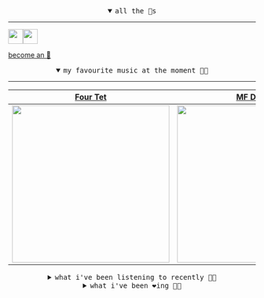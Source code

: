 <details open>

<summary align="center"><samp>all the 🥚s</samp></summary>
<hr />

<a href="https://github.com/pvinis"><img src="https://avatars.githubusercontent.com/u/100233?s=90&v=4" width="30" height="30" /><a href="https://github.com/maxPugh"><img src="https://avatars.githubusercontent.com/u/46350013?s=90&u=52a601eaa2d272b35477d096fe782ebf0a8a1f68&v=4" width="30" height="30" />

<samp><a href="https://github.com/bitttttten/bitttttten/stargazers">become an 🥚</a></samp>

</details>

<details open>

<summary align="center"><samp>my favourite music at the moment 🎵🎶</samp></summary>
<hr />

<!-- toc -->

| [Four Tet](https://open.spotify.com/artist/7Eu1txygG6nJttLHbZdQOh)                                                                                               | [MF DOOM](https://open.spotify.com/artist/2pAWfrd7WFF3XhVt9GooDL)                                                                                                | [Madlib](https://open.spotify.com/artist/5LhTec3c7dcqBvpLRWbMcf)                                                                                                 | [Hovvdy](https://open.spotify.com/artist/59RNNqeEfkq3X5pfOQxZ3C)                                                                                                 |
| ---------------------------------------------------------------------------------------------------------------------------------------------------------------- | ---------------------------------------------------------------------------------------------------------------------------------------------------------------- | ---------------------------------------------------------------------------------------------------------------------------------------------------------------- | ---------------------------------------------------------------------------------------------------------------------------------------------------------------- |
| [<img src="https://i.scdn.co/image/ab6761610000e5eb84e29d09b4917bec2700a0d7" width="320" height="auto">](https://open.spotify.com/artist/7Eu1txygG6nJttLHbZdQOh) | [<img src="https://i.scdn.co/image/ab6761610000e5eb3e9a6caa41a80b9238a49784" width="320" height="auto">](https://open.spotify.com/artist/2pAWfrd7WFF3XhVt9GooDL) | [<img src="https://i.scdn.co/image/ab6761610000e5ebdb860c843b90fdea28f670d6" width="320" height="auto">](https://open.spotify.com/artist/5LhTec3c7dcqBvpLRWbMcf) | [<img src="https://i.scdn.co/image/ab6761610000e5ebd546fe7a3aff2952b4562483" width="320" height="auto">](https://open.spotify.com/artist/59RNNqeEfkq3X5pfOQxZ3C) |

<!-- tocstop -->

</details>

<details>

<summary align="center"><samp>what i've been listening to recently 🎵🎶</samp></summary>
<hr />

<!-- toc -->

| [To Violet<br />Adrianne Lenker](https://open.spotify.com/track/3oVNHBpsS6W704YXbIoZaN)                                                                         | [Almost Beautiful<br />Anna Homler, The Pylon King, …](https://open.spotify.com/track/7CUuHHMNjZiGfWvzNkXRMy)                                                   | [Inexplicit<br />Minthaze, A N T I T H E S I S](https://open.spotify.com/track/2bRPBoUJgjJLXgFV5j0Oe4)                                                          | [Iambic 5 Poetry<br />Squarepusher](https://open.spotify.com/track/1QxHv0yRCu1zWiB7aVwGIz)                                                                      |
| --------------------------------------------------------------------------------------------------------------------------------------------------------------- | --------------------------------------------------------------------------------------------------------------------------------------------------------------- | --------------------------------------------------------------------------------------------------------------------------------------------------------------- | --------------------------------------------------------------------------------------------------------------------------------------------------------------- |
| [<img src="https://i.scdn.co/image/ab6761610000e5eb2b10b147cdadac49ea598af3" width="320" height="auto">](https://open.spotify.com/track/3oVNHBpsS6W704YXbIoZaN) | [<img src="https://i.scdn.co/image/ab67616d0000b2735553965f1cc2ce4dcd35dc4b" width="320" height="auto">](https://open.spotify.com/track/7CUuHHMNjZiGfWvzNkXRMy) | [<img src="https://i.scdn.co/image/ab6761610000e5ebead593135984bcf1abef2cf1" width="320" height="auto">](https://open.spotify.com/track/2bRPBoUJgjJLXgFV5j0Oe4) | [<img src="https://i.scdn.co/image/ab6761610000e5eb5dea7fa364975d68b456e7d9" width="320" height="auto">](https://open.spotify.com/track/1QxHv0yRCu1zWiB7aVwGIz) |

<!-- tocstop -->

</details>

<details>

<summary align="center"><samp>what i've been ❤️ing 🎵🎶</samp></summary>
<hr />

<!-- toc -->

| [Almost Beautiful<br />Anna Homler](https://open.spotify.com/album/4HteZzCTXLPZ7Yh4NQ18rU)                                                                      | [Truth Is Light<br />Joe Goddard](https://open.spotify.com/album/3IbY6WzMWrPx7ZnqMfEkd6)                                                                        | [amelia<br />Seb Wildblood](https://open.spotify.com/album/258Q9Jl6LO9OTDOmSRfR21)                                                                              | [Midnight in Peckham<br />Chaos In The CBD](https://open.spotify.com/album/1FkRaulfd1pFzkwzB61vgE)                                                              |
| --------------------------------------------------------------------------------------------------------------------------------------------------------------- | --------------------------------------------------------------------------------------------------------------------------------------------------------------- | --------------------------------------------------------------------------------------------------------------------------------------------------------------- | --------------------------------------------------------------------------------------------------------------------------------------------------------------- |
| [<img src="https://i.scdn.co/image/ab67616d0000b2735553965f1cc2ce4dcd35dc4b" width="320" height="auto">](https://open.spotify.com/album/4HteZzCTXLPZ7Yh4NQ18rU) | [<img src="https://i.scdn.co/image/ab67616d0000b2730fe5424254ffbaba05e92479" width="320" height="auto">](https://open.spotify.com/album/3IbY6WzMWrPx7ZnqMfEkd6) | [<img src="https://i.scdn.co/image/ab67616d0000b273cc39857dda0b058032b510d2" width="320" height="auto">](https://open.spotify.com/album/258Q9Jl6LO9OTDOmSRfR21) | [<img src="https://i.scdn.co/image/ab67616d0000b273f483931349b8f51b5fe10135" width="320" height="auto">](https://open.spotify.com/album/1FkRaulfd1pFzkwzB61vgE) |

<!-- tocstop -->

</details>
